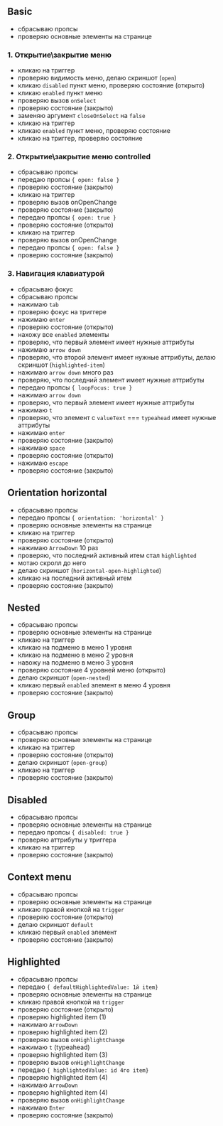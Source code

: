 ## Basic

- сбрасываю пропсы
- проверяю основные элементы на странице

### 1. Открытие\закрытие меню

- кликаю на триггер
- проверяю видимость меню, делаю скриншот (`open`)
- кликаю `disabled` пункт меню, проверяю состояние (открыто)
- кликаю `enabled` пункт меню
- проверяю вызов `onSelect`
- проверяю состояние (закрыто)
- заменяю аргумент `closeOnSelect` на `false`
- кликаю на триггер
- кликаю `enabled` пункт меню, проверяю состояние
- кликаю на триггер, проверяю состояние

### 2. Открытие\закрытие меню controlled

- сбрасываю пропсы
- передаю пропсы `{ open: false }`
- проверяю состояние (закрыто)
- кликаю на триггер
- проверяю вызов onOpenChange
- проверяю состояние (закрыто)
- передаю пропсы `{ open: true }`
- проверяю состояние (открыто)
- кликаю на триггер
- проверяю вызов onOpenChange
- передаю пропсы `{ open: false }`
- проверяю состояние (закрыто)

### 3. Навигация клавиатурой

- сбрасываю фокус
- сбрасываю пропсы
- нажимаю `tab`
- проверяю фокус на триггере
- нажимаю `enter`
- проверяю состояние (открыто)
- нахожу все `enabled` элементы
- проверяю, что первый элемент имеет нужные аттрибуты
- нажимаю `arrow down`
- проверяю, что второй элемент имеет нужные аттрибуты, делаю скриншот (`highlighted-item`)
- нажимаю `arrow down` много раз
- проверяю, что последний элемент имеет нужные аттрибуты
- передаю пропсы `{ loopFocus: true }`
- нажимаю `arrow down`
- проверяю, что первый элемент имеет нужные аттрибуты
- нажимаю `t`
- проверяю, что элемент с `valueText` === `typeahead` имеет нужные аттрибуты
- нажимаю `enter`
- проверяю состояние (закрыто)
- нажимаю `space`
- проверяю состояние (открыто)
- нажимаю `escape`
- проверяю состояние (закрыто)

## Orientation horizontal

- сбрасываю пропсы
- передаю пропсы `{ orientation: 'horizontal' }`
- проверяю основные элементы на странице
- кликаю на триггер
- проверяю состояние (открыто)
- нажимаю `ArrowDown` 10 раз
- проверяю, что последний активный итем стал `highlighted`
- мотаю скролл до него
- делаю скриншот (`horizontal-open-highlighted`)
- кликаю на последний активный итем
- проверяю состояние (закрыто)

## Nested

- сбрасываю пропсы
- проверяю основные элементы на странице
- кликаю на триггер
- кликаю на подменю в меню 1 уровня
- кликаю на подменю в меню 2 уровня
- навожу на подменю в меню 3 уровня
- проверяю состояние 4 уровней меню (открыто)
- делаю скриншот (`open-nested`)
- кликаю первый `enabled` элемент в меню 4 уровня
- проверяю состояние (закрыто)

## Group

- сбрасываю пропсы
- проверяю основные элементы на странице
- кликаю на триггер
- проверяю состояние (открыто)
- делаю скриншот (`open-group`)
- кликаю на триггер
- проверяю состояние (закрыто)

## Disabled

- сбрасываю пропсы
- проверяю основные элементы на странице
- передаю пропсы `{ disabled: true }`
- проверяю аттрибуты у триггера
- кликаю на триггер
- проверяю состояние (закрыто)

## Context menu

- сбрасываю пропсы
- проверяю основные элементы на странице
- кликаю правой кнопкой на `trigger`
- проверяю состояние (открыто)
- делаю скриншот `default`
- кликаю первый `enabled` элемент
- проверяю состояние (закрыто)

## Highlighted

- сбрасываю пропсы
- передаю `{ defaultHighlightedValue: 1й item}`
- проверяю основные элементы на странице
- кликаю правой кнопкой на `trigger`
- проверяю состояние (открыто)
- проверяю highlighted item (1)
- нажимаю `ArrowDown`
- проверяю highlighted item (2)
- проверяю вызов `onHighlightChange`
- нажимаю `t` (typeahead)
- проверяю highlighted item (3)
- проверяю вызов `onHighlightChange`
- передаю `{ highlightedValue: id 4го item}`
- проверяю highlighted item (4)
- нажимаю `ArrowDown`
- проверяю highlighted item (4)
- проверяю вызов `onHighlightChange`
- нажимаю `Enter`
- проверяю состояние (закрыто)